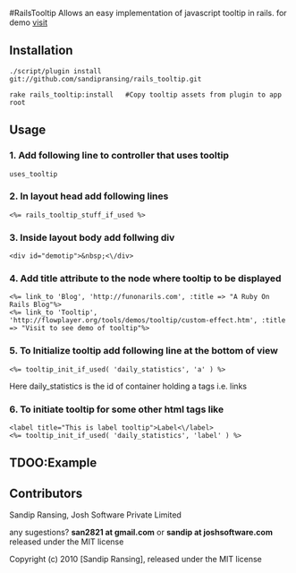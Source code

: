 #RailsTooltip
Allows an easy implementation of javascript tooltip in rails.
for demo [visit](http://flowplayer.org/tools/demos/tooltip/custom-effect.htm/ "Tooltip demo")

## Installation
    ./script/plugin install git://github.com/sandipransing/rails_tooltip.git
    
    rake rails_tooltip:install   #Copy tooltip assets from plugin to app root

## Usage

### 1. Add following line to controller that uses tooltip
    uses_tooltip
### 2. In layout head add following lines
    <%= rails_tooltip_stuff_if_used %>
### 3. Inside layout body add follwing div
    <div id="demotip">&nbsp;<\/div>
### 4. Add title attribute to the node where tooltip to be displayed
    <%= link_to 'Blog', 'http://funonarils.com', :title => "A Ruby On Rails Blog"%>
    <%= link_to 'Tooltip', 'http://flowplayer.org/tools/demos/tooltip/custom-effect.htm', :title => "Visit to see demo of tooltip"%>
### 5. To Initialize tooltip add following line at the bottom of view
    <%= tooltip_init_if_used( 'daily_statistics', 'a' ) %>
    
Here daily_statistics is the id of container holding a tags i.e. links

### 6. To initiate tooltip for some other html tags like <label>
    <label title="This is label tooltip">Label<\/label>
    <%= tooltip_init_if_used( 'daily_statistics', 'label' ) %>

## TDOO:Example

## Contributors
Sandip Ransing, Josh Software Private Limited

any sugestions? **san2821 at gmail.com** or **sandip at joshsoftware.com** released under the MIT license

Copyright (c) 2010 [Sandip Ransing], released under the MIT license
